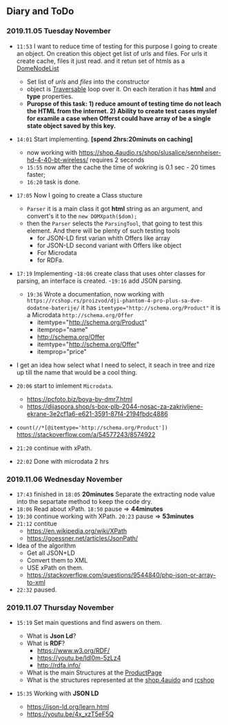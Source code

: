 
## Diary and ToDo

### 2019.11.05 Tuesday November

- `11:53` I want to reduce time of testing for this purpose I going to create an object. On creation this object get list of urls and files. For urls it create cache, files it just read. and it retun set of htmls as a [DomeNodeList](https://www.php.net/manual/en/class.domnodelist.php)
    - Set list of *urls* and *files* into the constructor
    - object is [Traversable](https://www.php.net/manual/en/class.traversable.php) loop over it. On each iteration it has **html** and **type** properties.
    - **Puropse of this task: 1) reduce amount of testing time do not leach the HTML from the internet. 2) Ability to create test cases myslef for examile a case when Offerst could have array of be a single state object saved by this key.**
- `14:01` Start implementing. **[spend 2hrs:20minuts on caching]**
    - now working with https://shop.4audio.rs/shop/slusalice/sennheiser-hd-4-40-bt-wireless/ requires 2 seconds
    - `15:55` now after the cache the time of wokring is 0.1 sec - 20 times faster;
    - `16:20` task is done.

- `17:05` Now I going to create a Class stucture 
    - `Parser` it is a main class it got **html** string as an argument, and convert's it to the `new DOMXpath($dom);`
    -  then the `Parser` selects the `ParsingTool`, that going to test this element. And there will be plenty of such testing tools
        - for JSON-LD first varian whith Offers like array
        - for JSON-LD second variant with Offers like object
        - For Microdata
        - for RDFa.
- `17:19` Implementing
    -`18:06` create class that uses ohter classes for parsing, an interface is created.
    -`19:16` add JSON parsing.
    - `19:36` Wrote a documentation, now working with `https://rcshop.rs/proizvod/dji-phantom-4-pro-plus-sa-dve-dodatne-baterije/` it has `itemtype="http://schema.org/Product"` it is a Microdata `http://schema.org/Offer`
        - itemtype="http://schema.org/Product"
        - itemprop="name"
        - http://schema.org/Offer
        - itemtype="http://schema.org/Offer"
        - itemprop="price"
- I get an idea how select what I need to select, it seach in tree and rize up till the name that would be a cool thing.
- `20:06` start to imlement `Microdata`. 
    - https://pcfoto.biz/boya-by-dmr7.html
    - https://dijaspora.shop/s-box-plb-2044-nosac-za-zakrivljene-ekrane-3e2cf1a6-e621-3591-87f4-2194fbdc4886 
- `count(//*[@itemtype='http://schema.org/Product'])`  https://stackoverflow.com/a/54577243/8574922

- `21:20` continue with xPath.
- `22:02` Done with microdata 2 hrs

### 2019.11.06 Wednesday November

- `17:43` finished in `18:05` **20minutes** Separate the extracting node value into the separtate method to keep the code dry. 
- `18:06` Read about xPath. `18:50` pause => **44minutes**
- `19:30` continue working with XPath. `20:23` pause => **53minutes**
- `21:12` contitue 
    - https://en.wikipedia.org/wiki/XPath
    - https://goessner.net/articles/JsonPath/
- Idea of the algorithm
    - Get all JSON+LD
    - Convert them to XML
    - USE xPath on them.
    - https://stackoverflow.com/questions/9544840/php-json-or-array-to-xml
- `22:32` paused.
    

### 2019.11.07 Thursday November

- `15:19` Set main questions and find aswers on them.
    - What is **Json Ld**?
    - What is **RDF**?
        - https://www.w3.org/RDF/
        - https://youtu.be/ldl0m-5zLz4
        - http://rdfa.info/
    - What is the main Structures at the [ProductPage](https://schema.org/Product)
    - What is the structures represented at the [shop.4auido](https://shop.4audio.rs/shop/slusalice/sennheiser-hd-4-40-bt-wireless/) and [rcshop](https://rcshop.rs/proizvod/dji-phantom-4-pro-plus-sa-dve-dodatne-baterije/)

- `15:35` Working with **JSON LD**
    - https://json-ld.org/learn.html
    - https://youtu.be/4x_xzT5eF5Q